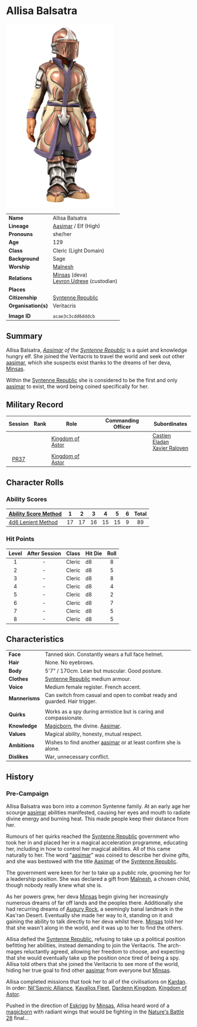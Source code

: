 # Allisa Balsatra

<img src="https://raw.githubusercontent.com/jesskelsall/astarus-images/main/characters/portraits/acae3c3cdd6dddcb.png" height="500" />

|||
| --- | --- |
| **Name** | Allisa Balsatra | character.4
| **Lineage** | [Aasimar](../lineages/aasimar.md) / Elf (High) |
| **Pronouns** | she/her |
| **Age** | 129 |
| **Class** | Cleric (Light Domain) |
| **Background** | Sage |
| **Worship** | [Malnesh](../gods/deities/malnesh.md) |
| **Relations** | [Minsas](minsas.md) (deva)<br>[Levron Udrexe](levron-udrexe.md) (custodian) |
| **Places** | |
| **Citizenship** | [Syntenne Republic](../civilisations/syntenne-republic/syntenne-republic.md) |
| **Organisation(s)** | Veritacris |
|||
| **Image ID** | `acae3c3cdd6dddcb` |

## Summary

Allisa Balsatra, *[Aasimar](../lineages/aasimar.md) of the [Syntenne Republic](../civilisations/syntenne-republic/syntenne-republic.md)* is a quiet and knowledge hungry elf. She joined the Veritacris to travel the world and seek out other [aasimar](../lineages/aasimar.md), which she suspects exist thanks to the dreams of her deva, [Minsas](minsas.md).

Within the [Syntenne Republic](../civilisations/syntenne-republic/syntenne-republic.md) she is considered to be the first and only [aasimar](../lineages/aasimar.md) to exist, the word being coined specifically for her.

## Military Record

| Session | Rank | Role | Commanding Officer | Subordinates |
|:---:| --- | --- | --- | --- |
||| [Kingdom of Astor](../civilisations/kingdom-of-astor/kingdom-of-astor.md) || [Castien Eladan](castien-eladan.md)<br>[Xavier Raloven](xavier-raloven.md) |
| [PR37](../sessions/PR37.md) || [Kingdom of Astor](../civilisations/kingdom-of-astor/kingdom-of-astor.md) |||

## Character Rolls

### Ability Scores

| [Ability Score Method](../mechanics/ability-score-method/ability-score-method.md) | 1 | 2 | 3 | 4 | 5 | 6 | Total |
| --- |:---:|:---:|:---:|:---:|:---:|:---:|:---:|
| [4d6 Lenient Method](../mechanics/ability-score-method/4d6-lenient-method.md) | 17 | 17 | 16 | 15 | 15 | 9 | 89 |

### Hit Points

| Level | After Session | Class | Hit Die | Roll |
|:---:|:---:| --- | --- |:---:|
| 1 | - | Cleric | d8 | 8 |
| 2 | - | Cleric | d8 | 5 |
| 3 | - | Cleric | d8 | 8 |
| 4 | - | Cleric | d8 | 4 |
| 5 | - | Cleric | d8 | 2 |
| 6 | - | Cleric | d8 | 7 |
| 7 | - | Cleric | d8 | 5 |
| 8 | - | Cleric | d8 | 5 |

## Characteristics

| | |
| --- | --- |
| **Face** | Tanned skin. Constantly wears a full face helmet. | characteristics.2
| **Hair** | None. No eyebrows. |
| **Body** | 5'7" / 170cm. Lean but muscular. Good posture. |
| **Clothes** | [Syntenne Republic](../civilisations/syntenne-republic/syntenne-republic.md) medium armour. |
| **Voice** | Medium female register. French accent. |
| **Mannerisms** | Can switch from casual and open to combat ready and guarded. Hair trigger. |
| | |
| **Quirks** | Works as a spy during armistice but is caring and compassionate. |
| **Knowledge** | [Magicborn](../civilisations/kingdom-of-astor/magicborn.md), the divine. [Aasimar](../lineages/aasimar.md). |
| **Values** | Magical ability, honesty, mutual respect. |
| **Ambitions** | Wishes to find another [aasimar](../lineages/aasimar.md) or at least confirm she is alone. |
| **Dislikes** | War, unnecessary conflict. |

## History

### Pre-Campaign

Allisa Balsatra was born into a common Syntenne family. At an early age her scourge [aasimar](../lineages/aasimar.md) abilities manifested, causing her eyes and mouth to radiate divine energy and burning heat. This made people keep their distance from her.

Rumours of her quirks reached the [Syntenne Republic](../civilisations/syntenne-republic/syntenne-republic.md) government who took her in and placed her in a magical acceleration programme, educating her, including in how to control her magical abilities. All of this came naturally to her. The word "[aasimar](../lineages/aasimar.md)" was coined to describe her divine gifts, and she was bestowed with the title [Aasimar](../lineages/aasimar.md) of the [Syntenne Republic](../civilisations/syntenne-republic/syntenne-republic.md).

The government were keen for her to take up a public role, grooming her for a leadership position. She was declared a gift from [Malnesh](../gods/deities/malnesh.md), a chosen child, though nobody really knew what she is.

As her powers grew, her deva [Minsas](minsas.md) begin giving her increasingly numerous dreams of far off lands and the peoples there. Additionally she had recurring dreams of [Augury Rock](../places/structures/augury-rock.md), a seemingly banal landmark in the Kas'ran Desert. Eventually she made her way to it, standing on it and gaining the ability to talk directly to her deva whilst there. [Minsas](minsas.md) told her that she wasn't along in the world, and it was up to her to find the others.

Allisa defied the [Syntenne Republic](../civilisations/syntenne-republic/syntenne-republic.md), refusing to take up a political position befitting her abilities, instead demanding to join the Veritacris. The arch-mages reluctantly agreed, allowing her freedom to choose, and expecting that she would eventually take up the position once tired of being a spy. Allisa told others that she joined the Veritacris to see more of the world, hiding her true goal to find other [aasimar](../lineages/aasimar.md) from everyone but [Minsas](minsas.md).

Allisa completed missions that took her to all of the civilisations on [Kardan](../places/continents/kardan.md). In order: [Nil'Savnic Alliance](../civilisations/nilsavnic-alliance/nilsavnic-alliance.md), [Kavallos Fleet](../civilisations/kavallos-fleet/kavallos-fleet.md), [Dardenn Kingdom](../civilisations/dardenn-kingdom/dardenn-kingdom.md), [Kingdom of Astor](../civilisations/kingdom-of-astor/kingdom-of-astor.md).

Pushed in the direction of [Eskrigg](../places/cities/eskrigg.md) by [Minsas](minsas.md), Allisa heard word of a [magicborn](../civilisations/kingdom-of-astor/magicborn.md) with radiant wings that would be fighting in the [Nature's Battle 28](../storylines/ended/natures-battle-28.md) final...
